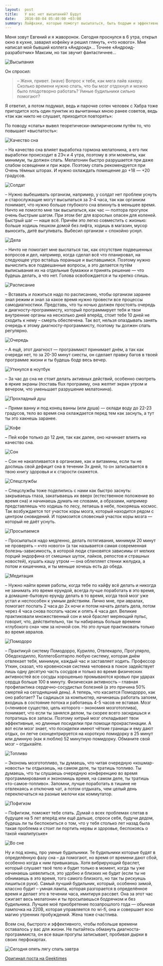 ```yaml
---
layout:  post
title:   У вас нет высыпаний? Будут
date:    2016-08-04 05:40:00 +03:00
summary: Лайфхаки, которые помогут высыпаться, быть бодрым и эффективным.
---
```


Меня зовут Евгений и я жаворонок. Сегодня проснулся в 6 утра, открыл окно в кухне, заварил кофейку и решил глянуть,
«что нового». Мне написал мой бывший коллега «Андроид»… Точнее «Андроид-разработчик» Максим, но так звучит фантастичнее…

![Высыпания](/images/not-enough-sleep/intro.jpg)

Он спросил:
> – Женя, привет. (wave) Вопрос к тебе, как мега лайв хакеру.
Сколько времени нужно спать, что бы мозг отдохнул и можно было плодотворно работать?
Умные будильники сильно помогают?

Я ответил, а потом подумал, ведь и парочке сотен человек с Хабра тоже пригодится
хоть один пунктик из вычитанных мною ранее советов, ведь «так как никто не слушает, приходится повторять»:

По поводу «спать» вывел теоретически-эмпирическим путём то, что повышает «выспатость»:

![Качество сна](/images/not-enough-sleep/bed.jpg)

– На качество сна влияет выработка гормона мелатонина, а его пик выработки происходит в 23ч и 4 утра,
поэтому в эти моменты, как минимум, ты должен спать. Мелатонин быстро разрушается при даже слабом освещении и при жаре.
Поэтому спать рекомендуется при Очень тёмных шторах. И нужно охлаждать помещение до +18 — +20 градусов.

![Солдат](/images/not-enough-sleep/soldier.jpg)

– Нужно выбешивать организм, например, у солдат нет проблем уснуть и старослужащие могут высыпаться за 3-4 часа,
так как организм понимает, что нужно больше глубокого сна впихнуть в меньшее время.
Ничто не помогло мне так высыпаться, как час — полтора прогулок очень быстрым шагом.
При этом бег для взрослых опасен для коленей. Быстрый шаг — наше всё. Причём это легко совместить с жизнью:
больше ходишь пешком домой без лифта, ходишь в магазин, мусор выносить, дитё выгуливать. Выбесил организм = спокойно уснул.

![Дела](/images/not-enough-sleep/deal.jpg)

– Ничто не помогает мне выспаться так, как отсутствие подвешенных вопросов и дел, например,
когда сделал всё что планировал, на следующее утро встаёшь пораньше и выспавшимся.
Поэтому нужно вычислить все подвешанные вопросы, а это делается путём выписывания их на отдельные бумажки
и принять решение — что будешь делать, а что нет. Голова освобождается и ты крепко спишь.

![Расписание](/images/not-enough-sleep/comics.jpg)

– Вставать и ложиться надо по расписанию, чтобы организм заранее знал режим
и знал за какое время нужно провести все процессы самодиагностики.
Представь, что ты ночью должен простоять очередь к диагносту-программисту, который программирует тебя
и твои внутренние органы на несколько дней вперёд, стоит тебе 10 дней не сходить к нему – смерть обеспечена.
Так вот, нельзя опаздывать занять очередь к этому диагносту-программисту, поэтому ты должен спать регулярно.

![Очередь](/images/not-enough-sleep/people.jpg)

– А ещё, этот диагност — программист принимает днём, а так как очереди нет,
то за 20-30 минут сиесты, он сделает правку багов в твоей программе жизни и ты будешь бодр весь вечер.

![Уткнулся в ноутбук](/images/not-enough-sleep/cat-with-notebook.jpg)

– За час до сна не стоит делать активных действий, особенно смотреть в яркие экраны
(поставь flux программу, она желтит экран утром и вечером, что уменьшает разрушение мелатонина).

![Прохладный душ](/images/not-enough-sleep/ice-baby.jpg)

– Прими ванну и под конец ванны (или душа) — охлади воду до 22-23 градусов,
тело во время сна охлаждается перед тем как заснуть, а тут ты это хакнешь заранее.

![Кофе](/images/not-enough-sleep/coffee-man.jpg)

– Пей кофе только до 12 дня, так как далее, оно начинает влиять на качество сна.

![Сон](/images/not-enough-sleep/slept-owl.jpg)

– Сон не накапливается в организме, как и витамины, если ты не доспишь свой дефицит сна в течении 3х дней,
то он записывается в твою книгу здоровья и к старости скажется.

![Спецслужбы](/images/not-enough-sleep/soldiers.jpg)

– Спецслужбы тоже поделились с нами как быстро заснуть: закрываешь глаза,
закатываешь их вверх (естественное положение во время сна) и начинаешь думать не словами,
а образами, например представляешь что ходишь по лесу, летаешь в небе, покоряешь космос.
Так возбуждается тот участок коры мозга, который находится рядом с центром сновидений.
И тормозится словесный участок коры мозга — который не даёт уснуть.

![Просыпаемся](/images/not-enough-sleep/woman-in-a-bed.jpg)

– Просыпаться надо медленно, делать потягивания, минимум 20 минут не проверять – «что нового»
(а так называется самая современная болезнь-зависимость,
в которой люди становятся зависимы от мелких порций эндорфина от смешных шуток, лайков, репостов и страшных новостей),
кушать кашу утром — она облепляет стенки желудка, а потом и кишечника, и ты меньше хочешь есть до обеда.

![Медитация](/images/not-enough-sleep/woman-meditate.jpg)

– Нужно найти время работы, когда тебе по кайфу всё делать и никогда не занимать это время ерундой,
всегда лучше поработать в это время, а домашне-бытовую ерунду делать в то время,
когда твой мозг уже устал и неспособен к умным действиям.
Лично мне, при авралах, помогает поспать 2 часа до 2х ночи и потом начать делать дела,
потом через 4 часа снова поспать часик и опять 4 часа дел.
Великие практиковали множественный сон и мой браслет меряющий пульс, говорит, что, действительно,
так ты набираешь больше времени «глубокого сна» чем за ночной сон.
Но это лучше практиковать только во время авралов.

![Помодоро](/images/not-enough-sleep/pomodoro.jpg)

– Практикуй систему Помодорро, Курилло, Отвлекарло, Прогулярло, Обедоходилло, КоллегоБолтарло любую систему,
которая днём отвлекает тебя, минимум, каждый час и заставляет ходить.
Профессор Уткин, сказал, что кровеносная система человека в покое задействует лишь одну десятую часть сосудов
и только во время физических активностей все сосуды хорошенько промываются кровью при ударах сердца больше 100 в минуту.
Физическая активность – главная профилактика сердечно-сосудистых болезней (а это причина 50% смертей на сегодняшний день).
А теперь, что касается Помодорро, как оно работает? Ты садишься за компьютер, начинаешь работать запоем,
входишь в состояние потока и работаешь 4-5 часов не вставая. Мозг (=ленивое существо, цель которого – экономия мозготоплива),
понимает, что если ты занялся делом, ты скорее всего засидишься и потратишь все запасы.
Поэтому хитрый мозг откладывает твои эффективные, но длинные посиделки при помощи прокрастинации.
А вот если мозг знает, что посиделки имеют чёткие границы и ему дают отдых,
он легче сконцентрируется на короткую помидорку в 25 минут или длинную (как я люблю) 52 минутную помидорку.
Обманите свой мозг – отдыхайте.

![Топливо](/images/not-enough-sleep/fuel.jpg)

– Экономь мозготопливо, ты думаешь, что читая очередную «кошмар-новость» ты отдыхаешь, на самом деле, ты тратишь топливо.
Ты думаешь, что ты слушаешь очередную конференцию во время программирования и экономишь время,
на самом деле, ты тратишь «то-самое-топливо». Запомни, лучше поработать в тишине не отвлекаясь и отключив чат,
а потом отдыхать, чем целый день переключаться на разные мелочи как коммутатор. 

![Пофигизм](/images/not-enough-sleep/krishna-cat.jpg)

– Пофигизм, поможет тебе спать. Думай о всех проблемах слетав в будущее на 5 лет вперёд или ещё дальше,
спроси себя, будучи дедом, будешь ли ты беспокоиться о том, что у тебя столько лет назад была такая проблема
и стоит ли портить нервы и здоровье, беспокоясь о такой «малипуське»

![Во сне](/images/not-enough-sleep/nature.jpg)

Ну и под конец, про умные будильники. Те будильники которые будят в определённую фазу сна – да помогают,
но время от времени дают сбой, особенно когда к ним привыкаешь. Хотя вибрирующий браслет,
который слушает твоё тело и будит только в момент, когда ты уже начинаешь шевелиться,
это удобно и близких не будит (если ты не обнимаешь в это время, того самого близкого,
но так ты рискуешь лишиться руки). Самый лучший будильник, который, особенно зимой,
классно будит – умная лампа, которая разгорается в определённое время и делает это в течении часа, имитируя рассвет.
Она за этот час сжигает весь мелатонин и ты просыпаешься бодрячком и без будильника.
Лучшее моё приобретение позапрошлого года — обычная лампочка на 220В, которая управляется по wi-fi,
она и совершает всю магию утренних пробуждений. Жена тоже счастлива.

Всем сна, быстрого и эффективного, чтобы побольше времени оставалось у вас для жизни.
Не пытайтесь обмануть диагноста-программиста, он все ваши прогулы записывает, пробивая дырки в своих перфокартах.

![Сегодня опять лягу спать завтра](/images/not-enough-sleep/today-i-will-sleep-again-tomorrow.jpg)

[Оригинал поста на Geektimes](https://geektimes.ru/post/279164/)
